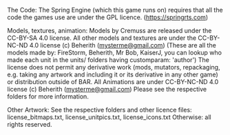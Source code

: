 The Code:
The Spring Engine (which this game runs on) requires that all the code the games use are under the GPL licence. (https://springrts.com)

Models, textures, animation:
Models by Cremuss are released under the CC-BY-SA 4.0 license. 
All other models and textures are under the CC-BY-NC-ND 4.0 license (c) Beherith (mysterme@gmail.com)
(These are all the models made by: FireStorm, Beherith, Mr Bob, KaiserJ, you can lookup who made each unit in the units/ folders having customparam: 'author')
The license does not permit any derivative work (mods, mutators, repackaging, e.g. taking any artwork and including it or its derivative in any other game) or distribution outside of BAR. 
All Animations are under CC-BY-NC-ND 4.0 license (c) Beherith (mysterme@gmail.com)
Please see the respective folders for more information.

Other Artwork:
See the respective folders and other licence files: license_bitmaps.txt, license_unitpics.txt, license_icons.txt
Otherwise: all rights reserved.

